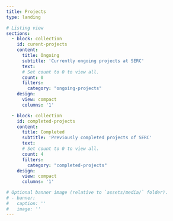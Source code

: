 ```yaml
---
title: Projects
type: landing

# Listing view
sections:
  - block: collection
    id: curent-projects
    content:
      title: Ongoing
      subtitle: 'Currently ongoing projects at SERC'
      text: 
      # Set count to 0 to view all.
      count: 0
      filters:
        category: "ongoing-projects"
    design:
      view: compact
      columns: '1'

  - block: collection
    id: completed-projects
    content:
      title: Completed
      subtitle: 'Previously completed projects of SERC'
      text: 
      # Set count to 0 to view all.
      count: 4
      filters:
        category: "completed-projects"
    design:
      view: compact
      columns: '1'

# Optional banner image (relative to `assets/media/` folder).
# - banner:
#   caption: ''
#   image: ''
---
```

